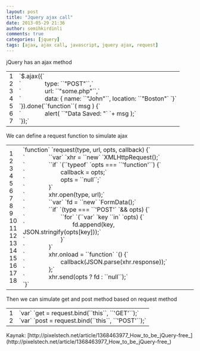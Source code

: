 ```yaml
---
layout: post
title: "Jquery ajax call"
date: 2013-05-29 21:36
author: semihkirdinli
comments: true
categories: [jquery]
tags: [ajax, ajax call, javascript, jquery ajax, request]
---
```

jQuery has an ajax method
<div>
<div id="highlighter_196809">
<table border="0" cellspacing="0" cellpadding="0">
<tbody>
<tr>
<td>
<div>1</div>
<div>2</div>
<div>3</div>
<div>4</div>
<div>5</div>
<div>6</div>
<div>7</div></td>
<td>
<div>
<div>`$.ajax({`</div>
<div>`　　　　type: ``"POST"``,`</div>
<div>`　　　　url: ``"some.php"``,`</div>
<div>`　　　　data: { name: ``"John"``, location: ``"Boston"` `}`</div>
<div>`}).done(``function``( msg ) {`</div>
<div>`　　　　alert( ``"Data Saved: "` `+ msg );`</div>
<div>`});`</div>
</div></td>
</tr>
</tbody>
</table>
</div>
</div>
We can define a request function to simulate ajax
<div>
<div id="highlighter_654976">
<table border="0" cellspacing="0" cellpadding="0">
<tbody>
<tr>
<td>
<div>1</div>
<div>2</div>
<div>3</div>
<div>4</div>
<div>5</div>
<div>6</div>
<div>7</div>
<div>8</div>
<div>9</div>
<div>10</div>
<div>11</div>
<div>12</div>
<div>13</div>
<div>14</div>
<div>15</div>
<div>16</div>
<div>17</div>
<div>18</div></td>
<td>
<div>
<div>`function` `request(type, url, opts, callback) {`</div>
<div>`　　　　``var` `xhr = ``new` `XMLHttpRequest();`</div>
<div>`　　　　``if` `(``typeof` `opts === ``'function'``) {`</div>
<div>`　　　　　　callback = opts;`</div>
<div>`　　　　　　opts = ``null``;`</div>
<div>`　　　　}`</div>
<div>`　　　　xhr.open(type, url);`</div>
<div>`　　　　``var` `fd = ``new` `FormData();`</div>
<div>`　　　　``if` `(type === ``'POST'` `&amp;&amp; opts) {`</div>
<div>`　　　　　　``for` `(``var` `key ``in` `opts) {`</div>
<div>`　　　　　　　　fd.append(key, JSON.stringify(opts[key]));`</div>
<div>`　　　　　　}`</div>
<div>`　　　　}`</div>
<div>`　　　　xhr.onload = ``function` `() {`</div>
<div>`　　　　　　callback(JSON.parse(xhr.response));`</div>
<div>`　　　　};`</div>
<div>`　　　　xhr.send(opts ? fd : ``null``);`</div>
<div>`}`</div>
</div></td>
</tr>
</tbody>
</table>
</div>
</div>
Then we can simulate get and post method based on request method
<div>
<div id="highlighter_720220">
<table border="0" cellspacing="0" cellpadding="0">
<tbody>
<tr>
<td>
<div>1</div>
<div>2</div></td>
<td>
<div>
<div>`var` `get = request.bind(``this``, ``'GET'``);`</div>
<div>`var` `post = request.bind(``this``, ``'POST'``);`</div>
</div></td>
</tr>
</tbody>
</table>
Kaynak: [http://pixelstech.net/article/1368463977_How_to_be_jQuery-free_](http://pixelstech.net/article/1368463977_How_to_be_jQuery-free_)

&nbsp;

</div>
</div>
